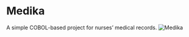 # Medika
A simple COBOL-based project for nurses’ medical records.
![Medika](https://github.com/user-attachments/assets/648d2d95-92fb-4990-b696-524e87807add)

